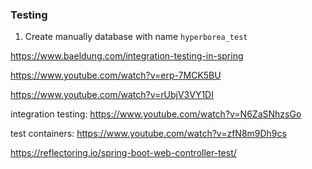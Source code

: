 ### Testing

1. Create manually database with name `hyperborea_test`

https://www.baeldung.com/integration-testing-in-spring

https://www.youtube.com/watch?v=erp-7MCK5BU

https://www.youtube.com/watch?v=rUbjV3VY1DI

integration testing:
https://www.youtube.com/watch?v=N6ZaSNhzsGo

test containers:
https://www.youtube.com/watch?v=zfN8m9Dh9cs


https://reflectoring.io/spring-boot-web-controller-test/

